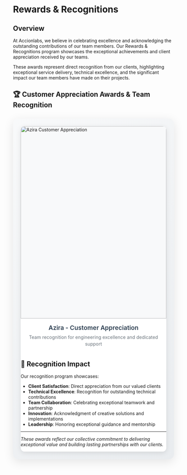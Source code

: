 # Rewards & Recognitions

## Overview

At Accionlabs, we believe in celebrating excellence and acknowledging the outstanding contributions of our team members. Our Rewards & Recognitions program showcases the exceptional achievements and client appreciation received by our teams.

These awards represent direct recognition from our clients, highlighting exceptional service delivery, technical excellence, and the significant impact our team members have made on their projects.

## 🏆 Customer Appreciation Awards & Team Recognition

<div class="rewards-carousel-container">
    <div class="carousel-wrapper">
        <div class="carousel-main">
            <div class="carousel-slide active" data-slide="1">
                <img src="../../assets/media/reward-1.png" alt="Azira Customer Appreciation" loading="lazy">
                <div class="slide-caption">
                    <h4>Azira - Customer Appreciation</h4>
                    <p>Team recognition for engineering excellence and dedicated support</p>
                </div>
            </div>
            
            <div class="carousel-slide" data-slide="2">
                <img src="../../assets/media/reward-2.png" alt="CodaMetrix Customer Appreciation" loading="lazy">
                <div class="slide-caption">
                    <h4>CodaMetrix - Customer Appreciation</h4>
                    <p>Kore Project Team recognition for security excellence</p>
                </div>
            </div>
            
            <div class="carousel-slide" data-slide="3">
                <img src="../../assets/media/reward-3.png" alt="ABS Customer Appreciation - Ganesh" loading="lazy">
                <div class="slide-caption">
                    <h4>ABS - Customer Appreciation</h4>
                    <p>Individual excellence recognition for Ganesh Ghuge</p>
                </div>
            </div>
            
            <div class="carousel-slide" data-slide="4">
                <img src="../../assets/media/reward-4.png" alt="Team Marvel Award - LeadVenture PSM" loading="lazy">
                <div class="slide-caption">
                    <h4>Team Marvel Award - LeadVenture PSM</h4>
                    <p>Performance enhancement excellence recognition</p>
                </div>
            </div>
            
            <div class="carousel-slide" data-slide="5">
                <img src="../../assets/media/reward-5.png" alt="Team Marvel Award - LeadVenture Ignition" loading="lazy">
                <div class="slide-caption">
                    <h4>Team Marvel Award - LeadVenture Ignition</h4>
                    <p>Platform development excellence recognition</p>
                </div>
            </div>
            
            <div class="carousel-slide" data-slide="6">
                <img src="../../assets/media/reward-6.png" alt="Veracode Customer Appreciation - Mabub" loading="lazy">
                <div class="slide-caption">
                    <h4>Veracode - Customer Appreciation</h4>
                    <p>IT Operations excellence recognition for Mabub</p>
                </div>
            </div>
            
            <div class="carousel-slide" data-slide="7">
                <img src="../../assets/media/reward-7.png" alt="Magnifact Customer Appreciation" loading="lazy">
                <div class="slide-caption">
                    <h4>Magnifact - Customer Appreciation</h4>
                    <p>GenAI implementation excellence recognition</p>
                </div>
            </div>
            
            <div class="carousel-slide" data-slide="8">
                <img src="../../assets/media/reward-8.png" alt="Azira Customer Appreciation - Mrinal" loading="lazy">
                <div class="slide-caption">
                    <h4>Azira - Customer Appreciation</h4>
                    <p>Individual excellence recognition for Mrinal Pandey</p>
                </div>
            </div>
            
            <div class="carousel-slide" data-slide="9">
                <img src="../../assets/media/reward-9.png" alt="Neighbourly Software Customer Appreciation" loading="lazy">
                <div class="slide-caption">
                    <h4>Neighbourly Software - Customer Appreciation</h4>
                    <p>Team excellence and project recovery recognition</p>
                </div>
            </div>
            
            <div class="carousel-slide" data-slide="10">
                <img src="../../assets/media/reward-10.png" alt="Veracode Customer Appreciation - Pushpa" loading="lazy">
                <div class="slide-caption">
                    <h4>Veracode - Customer Appreciation</h4>
                    <p>QE excellence recognition for Pushpa Angadi</p>
                </div>
            </div>
            
            <div class="carousel-slide" data-slide="11">
                <img src="../../assets/media/reward-11.png" alt="Rotary Customer Appreciation" loading="lazy">
                <div class="slide-caption">
                    <h4>Rotary - Customer Appreciation</h4>
                    <p>Multi-team collaboration excellence recognition</p>
                </div>
            </div>
        </div>
        
        <div class="carousel-controls">
            <button class="carousel-btn prev-btn" onclick="changeSlide(-1)">
                <span>‹</span>
            </button>
            <button class="carousel-btn next-btn" onclick="changeSlide(1)">
                <span>›</span>
            </button>
        </div>
        
        <div class="carousel-indicators">
            <span class="indicator active" onclick="currentSlide(1)"></span>
            <span class="indicator" onclick="currentSlide(2)"></span>
            <span class="indicator" onclick="currentSlide(3)"></span>
            <span class="indicator" onclick="currentSlide(4)"></span>
            <span class="indicator" onclick="currentSlide(5)"></span>
            <span class="indicator" onclick="currentSlide(6)"></span>
            <span class="indicator" onclick="currentSlide(7)"></span>
            <span class="indicator" onclick="currentSlide(8)"></span>
            <span class="indicator" onclick="currentSlide(9)"></span>
            <span class="indicator" onclick="currentSlide(10)"></span>
            <span class="indicator" onclick="currentSlide(11)"></span>
        </div>
        
        <div class="carousel-info">
            <span class="slide-counter">1 / 11</span>
            <button class="fullscreen-btn" onclick="toggleFullscreen()">⛶</button>
        </div>
    </div>
</div>

<style>
.rewards-carousel-container {
    max-width: 1000px;
    margin: 30px auto;
    background: linear-gradient(135deg, #f8f9fa 0%, #e9ecef 100%);
    border-radius: 16px;
    padding: 24px;
    box-shadow: 0 8px 32px rgba(0,0,0,0.1);
    position: relative;
}

.carousel-wrapper {
    position: relative;
    background: white;
    border-radius: 12px;
    overflow: hidden;
    box-shadow: 0 4px 16px rgba(0,0,0,0.1);
}

.carousel-main {
    position: relative;
    height: 700px;
    overflow: hidden;
}

.carousel-slide {
    position: absolute;
    top: 0;
    left: 0;
    width: 100%;
    height: 100%;
    opacity: 0;
    transform: translateX(100%);
    transition: all 0.5s cubic-bezier(0.4, 0, 0.2, 1);
    display: flex;
    flex-direction: column;
}

.carousel-slide.active {
    opacity: 1;
    transform: translateX(0);
}

.carousel-slide.prev {
    transform: translateX(-100%);
}

.carousel-slide img {
    width: 100%;
    height: 600px;
    object-fit: contain;
    background: #f8f9fa;
    border-bottom: 1px solid #e9ecef;
}

.slide-caption {
    padding: 16px 24px;
    background: white;
    flex-grow: 1;
    text-align: center;
}

.slide-caption h4 {
    margin: 0 0 8px 0;
    color: #2c3e50;
    font-size: 1.2rem;
    font-weight: 600;
}

.slide-caption p {
    margin: 0;
    color: #6c757d;
    font-size: 0.9rem;
    line-height: 1.4;
}

.carousel-controls {
    position: absolute;
    top: 50%;
    transform: translateY(-50%);
    width: 100%;
    display: flex;
    justify-content: space-between;
    padding: 0 20px;
    pointer-events: none;
}

.carousel-btn {
    width: 48px;
    height: 48px;
    border: none;
    border-radius: 50%;
    background: rgba(255,255,255,0.9);
    color: #2c3e50;
    font-size: 24px;
    font-weight: bold;
    cursor: pointer;
    transition: all 0.3s ease;
    display: flex;
    align-items: center;
    justify-content: center;
    pointer-events: auto;
    box-shadow: 0 2px 8px rgba(0,0,0,0.2);
}

.carousel-btn:hover {
    background: white;
    transform: scale(1.1);
    box-shadow: 0 4px 16px rgba(0,0,0,0.3);
}

.carousel-indicators {
    display: flex;
    justify-content: center;
    padding: 20px;
    gap: 8px;
    background: #f8f9fa;
    flex-wrap: wrap;
}

.indicator {
    width: 12px;
    height: 12px;
    border-radius: 50%;
    background: #dee2e6;
    cursor: pointer;
    transition: all 0.3s ease;
}

.indicator.active {
    background: #667eea;
    transform: scale(1.2);
}

.indicator:hover {
    background: #764ba2;
}

.carousel-info {
    position: absolute;
    bottom: 16px;
    right: 16px;
    display: flex;
    align-items: center;
    gap: 12px;
    background: rgba(0,0,0,0.7);
    color: white;
    padding: 8px 12px;
    border-radius: 20px;
    font-size: 0.85rem;
}

.fullscreen-btn {
    background: none;
    border: none;
    color: white;
    font-size: 16px;
    cursor: pointer;
    padding: 4px;
    border-radius: 4px;
    transition: background 0.3s ease;
}

.fullscreen-btn:hover {
    background: rgba(255,255,255,0.2);
}

@media (max-width: 768px) {
    .rewards-carousel-container {
        margin: 16px;
        padding: 16px;
    }
    
    .carousel-main {
        height: 500px;
    }
    
    .carousel-slide img {
        height: 420px;
    }
    
    .carousel-btn {
        width: 40px;
        height: 40px;
        font-size: 20px;
    }
    
    .carousel-indicators {
        padding: 16px;
        gap: 6px;
    }
    
    .indicator {
        width: 10px;
        height: 10px;
    }
}
</style>

<script>
let currentSlideIndex = 1;
const totalSlides = 11;

function changeSlide(direction) {
    const currentSlide = document.querySelector('.carousel-slide.active');
    const currentIndicator = document.querySelector('.indicator.active');
    
    currentSlide.classList.remove('active');
    currentIndicator.classList.remove('active');
    
    currentSlideIndex += direction;
    
    if (currentSlideIndex > totalSlides) {
        currentSlideIndex = 1;
    } else if (currentSlideIndex < 1) {
        currentSlideIndex = totalSlides;
    }
    
    const newSlide = document.querySelector(`[data-slide="${currentSlideIndex}"]`);
    const newIndicator = document.querySelectorAll('.indicator')[currentSlideIndex - 1];
    
    newSlide.classList.add('active');
    newIndicator.classList.add('active');
    
    updateSlideCounter();
}

function currentSlide(slideIndex) {
    const currentSlide = document.querySelector('.carousel-slide.active');
    const currentIndicator = document.querySelector('.indicator.active');
    
    currentSlide.classList.remove('active');
    currentIndicator.classList.remove('active');
    
    currentSlideIndex = slideIndex;
    
    const newSlide = document.querySelector(`[data-slide="${slideIndex}"]`);
    const newIndicator = document.querySelectorAll('.indicator')[slideIndex - 1];
    
    newSlide.classList.add('active');
    newIndicator.classList.add('active');
    
    updateSlideCounter();
}

function updateSlideCounter() {
    const counter = document.querySelector('.slide-counter');
    counter.textContent = `${currentSlideIndex} / ${totalSlides}`;
}

function toggleFullscreen() {
    const carousel = document.querySelector('.carousel-wrapper');
    if (!document.fullscreenElement) {
        carousel.requestFullscreen().catch(err => {
            console.log(`Error attempting to enable fullscreen: ${err.message}`);
        });
    } else {
        document.exitFullscreen();
    }
}

// Keyboard navigation
document.addEventListener('keydown', (e) => {
    if (e.key === 'ArrowLeft') {
        changeSlide(-1);
    } else if (e.key === 'ArrowRight') {
        changeSlide(1);
    } else if (e.key === 'Escape' && document.fullscreenElement) {
        document.exitFullscreen();
    }
});

// Touch/swipe support for mobile
let touchStartX = 0;
let touchEndX = 0;

document.querySelector('.carousel-main').addEventListener('touchstart', (e) => {
    touchStartX = e.changedTouches[0].screenX;
});

document.querySelector('.carousel-main').addEventListener('touchend', (e) => {
    touchEndX = e.changedTouches[0].screenX;
    handleSwipe();
});

function handleSwipe() {
    if (touchEndX < touchStartX - 50) {
        changeSlide(1); // Swipe left - next slide
    }
    if (touchEndX > touchStartX + 50) {
        changeSlide(-1); // Swipe right - previous slide
    }
}
</script>

## 🌟 Recognition Impact

Our recognition program showcases:

- **Client Satisfaction**: Direct appreciation from our valued clients
- **Technical Excellence**: Recognition for outstanding technical contributions
- **Team Collaboration**: Celebrating exceptional teamwork and partnership
- **Innovation**: Acknowledgment of creative solutions and implementations
- **Leadership**: Honoring exceptional guidance and mentorship

---

*These awards reflect our collective commitment to delivering exceptional value and building lasting partnerships with our clients.*